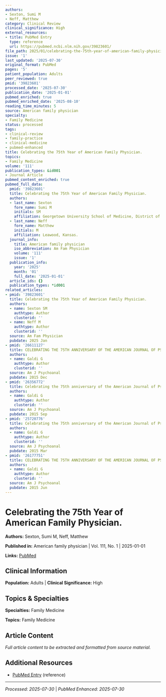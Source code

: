 ```yaml
---
authors:
- Sexton, Sumi M
- Neff, Matthew
category: Clinical Review
clinical_significance: High
external_resources:
- title: PubMed Entry
  type: reference
  url: https://pubmed.ncbi.nlm.nih.gov/39823601/
file_path: 2025/01/celebrating-the-75th-year-of-american-family-physician.md
issue: '1'
last_updated: '2025-07-30'
original_format: PubMed
pages: '5'
patient_population: Adults
peer_reviewed: true
pmid: '39823601'
processed_date: '2025-07-30'
publication_date: '2025-01-01'
pubmed_enriched: true
pubmed_enriched_date: '2025-08-10'
reading_time_minutes: 5
source: American family physician
specialty:
- Family Medicine
status: processed
tags:
- clinical-review
- family-practice
- clinical-medicine
- pubmed-enhanced
title: Celebrating the 75th Year of American Family Physician.
topics:
- Family Medicine
volume: '111'
publication_types: &id001
- Journal Article
pubmed_content_enriched: true
pubmed_full_data:
  pmid: '39823601'
  title: Celebrating the 75th Year of American Family Physician.
  authors:
  - last_name: Sexton
    fore_name: Sumi M
    initials: SM
    affiliation: Georgetown University School of Medicine, District of Columbia.
  - last_name: Neff
    fore_name: Matthew
    initials: M
    affiliation: Leawood, Kansas.
  journal_info:
    title: American family physician
    iso_abbreviation: Am Fam Physician
    volume: '111'
    issue: '1'
  publication_info:
    year: '2025'
    month: '01'
    full_date: '2025-01-01'
  article_ids: {}
  publication_types: *id001
related_articles:
- pmid: '39823601'
  title: Celebrating the 75th Year of American Family Physician.
  authors:
  - name: Sexton SM
    authtype: Author
    clusterid: ''
  - name: Neff M
    authtype: Author
    clusterid: ''
  source: Am Fam Physician
  pubdate: 2025 Jan
- pmid: '26611127'
  title: CELEBRATING THE 75TH ANNIVERSARY OF THE AMERICAN JOURNAL OF PSYCHOANALYSIS.
  authors:
  - name: Galdi G
    authtype: Author
    clusterid: ''
  source: Am J Psychoanal
  pubdate: 2015 Dec
- pmid: '26356772'
  title: Celebrating the 75th anniversary of the American Journal of Psychoanalysis.
  authors:
  - name: Galdi G
    authtype: Author
    clusterid: ''
  source: Am J Psychoanal
  pubdate: 2015 Sep
- pmid: '25720776'
  title: Celebrating the 75th anniversary of the American Journal of Psychoanalysis.
  authors:
  - name: Galdi G
    authtype: Author
    clusterid: ''
  source: Am J Psychoanal
  pubdate: 2015 Mar
- pmid: '26177751'
  title: CELEBRATING THE 75TH ANNIVERSARY OF THE AMERICAN JOURNAL OF PSYCHOANALYSIS.
  authors:
  - name: Galdi G
    authtype: Author
    clusterid: ''
  source: Am J Psychoanal
  pubdate: 2015 Jun
---
```


# Celebrating the 75th Year of American Family Physician.

**Authors:** Sexton, Sumi M, Neff, Matthew

**Published in:** American family physician | Vol. 111, No. 1 | 2025-01-01

**Links:** [PubMed](https://pubmed.ncbi.nlm.nih.gov/39823601/)

## Clinical Information

**Population:** Adults | **Clinical Significance:** High

## Topics & Specialties

**Specialties:** Family Medicine

**Topics:** Family Medicine

## Article Content

*Full article content to be extracted and formatted from source material.*

## Additional Resources

- [PubMed Entry](https://pubmed.ncbi.nlm.nih.gov/39823601/) (reference)

---

*Processed: 2025-07-30* | *PubMed Enhanced: 2025-07-30*
